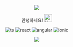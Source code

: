 <div align="center">

<img src="https://capsule-render.vercel.app/api?type=waving&color=BDBDC8&height=150&section=header" />

안녕하세요! <img src="https://raw.githubusercontent.com/Tarikul-Islam-Anik/Animated-Fluent-Emojis/master/Emojis/Hand%20gestures/Hand%20with%20Fingers%20Splayed%20Light%20Skin%20Tone.png" alt="Hand with Fingers Splayed Light Skin Tone" width="25" height="25" />


![ts](https://img.shields.io/badge/TypeScript-007ACC?style=for-the-badge&logo=typescript&logoColor=white)
![react](https://img.shields.io/badge/React-20232A?style=for-the-badge&logo=react&logoColor=61DAFB)
![angular](https://img.shields.io/badge/Angular-DD0031?style=for-the-badge&logo=angular&logoColor=white)
![ionic](https://img.shields.io/badge/Ionic-3880FF?style=for-the-badge&logo=ionic&logoColor=white)


<img src="https://capsule-render.vercel.app/api?type=waving&color=BDBDC8&height=150&section=footer" />


<!--![Yerin's GitHub stats](https://github-readme-stats.vercel.app/api?username=lvest&show_icons=true&&bg_color=30,e96443,904e95&title_color=fff&text_color=fff)-->

</div>

<!--
**lvest/lvest** is a ✨ _special_ ✨ repository because its `README.md` (this file) appears on your GitHub profile.

Here are some ideas to get you started:

- 🔭 I’m currently working on ...
- 🌱 I’m currently learning ...
- 👯 I’m looking to collaborate on ...
- 🤔 I’m looking for help with ...
- 💬 Ask me about ...
- 📫 How to reach me: ...
- 😄 Pronouns: ...
- ⚡ Fun fact: ...
-->
